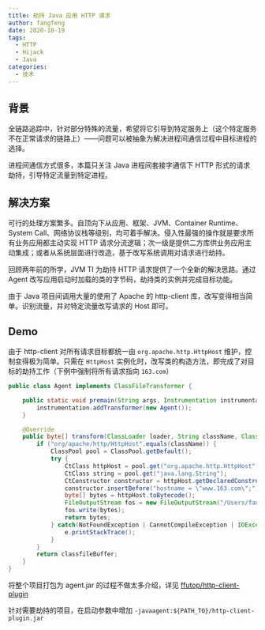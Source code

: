 ```yaml
---
title: 劫持 Java 应用 HTTP 请求
author: fangfeng
date: 2020-10-19
tags:
  - HTTP
  - Hijack
  - Java
categories:
  - 技术
---
```


## 背景

全链路追踪中，针对部分特殊的流量，希望将它引导到特定服务上（这个特定服务不在正常请求的链路上）——问题可以被抽象为解决进程间通信过程中目标进程的选择。

进程间通信方式很多，本篇只关注 Java 进程间套接字通信下 HTTP 形式的请求劫持，引导特定流量到特定进程。

<!--more-->

## 解决方案

可行的处理方案繁多。自顶向下从应用、框架、JVM、Container Runtime、System Call、网络协议栈等级别，均可着手解决。侵入性最强的操作就是要求所有业务应用都主动实现 HTTP 请求分流逻辑；次一级是提供二方库供业务应用主动集成；或者从系统层面进行改造，基于改写系统调用对请求进行劫持。

回顾两年前的所学，JVM TI 为劫持 HTTP 请求提供了一个全新的解决思路。通过 Agent 改写应用启动时加载的类的字节码，劫持类的实例并完成目标功能。

由于 Java 项目间调用大量的使用了 Apache 的 http-client 库，改写变得相当简单。识别流量，并对特定流量改写请求的 Host 即可。

## Demo

由于 http-client 对所有请求目标都统一由 `org.apache.http.HttpHost` 维护，控制变得极为简单。只需在 `HttpHost` 实例化时，改写类的构造方法，即完成了对目标的劫持工作（下例中强制将所有请求指向 `163.com`）

```java
public class Agent implements ClassFileTransformer {

    public static void premain(String args, Instrumentation instrumentation) {
        instrumentation.addTransformer(new Agent());
    }

    @Override
    public byte[] transform(ClassLoader loader, String className, Class<?> classBeingRedefined, ProtectionDomain protectionDomain, byte[] classfileBuffer) throws IllegalClassFormatException {
        if ("org/apache/http/HttpHost".equals(className)) {
            ClassPool pool = ClassPool.getDefault();
            try {
                CtClass httpHost = pool.get("org.apache.http.HttpHost");
                CtClass string = pool.get("java.lang.String");
                CtConstructor constructor = httpHost.getDeclaredConstructor(new CtClass[]{string, CtClass.intType, string});
                constructor.insertBefore("hostname = \"www.163.com\";");
                byte[] bytes = httpHost.toBytecode();
                FileOutputStream fos = new FileOutputStream("/Users/fangfeng/a.class");
                fos.write(bytes);
                return bytes;
            } catch(NotFoundException | CannotCompileException | IOException e){
                e.printStackTrace();
            }
        }
        return classfileBuffer;
    }
}
```

将整个项目打包为 agent.jar 的过程不做太多介绍，详见 [ffutop/http-client-plugin](https://github.com/ffutop/http-client-plugin)

针对需要劫持的项目，在启动参数中增加 `-javaagent:${PATH_TO}/http-client-plugin.jar`


